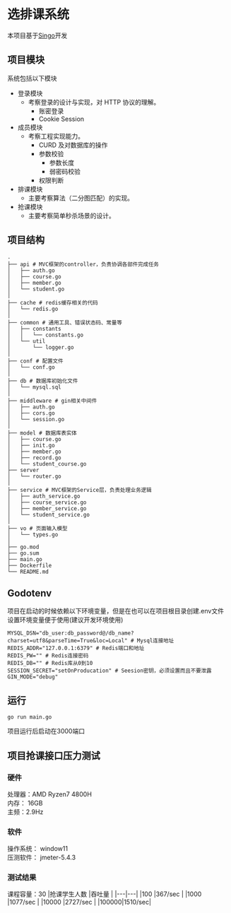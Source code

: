 # 选排课系统

本项目基于[Singo](https://github.com/Gourouting/singo)开发 

## 项目模块

系统包括以下模块
- 登录模块
  - 考察登录的设计与实现，对 HTTP 协议的理解。
    - 账密登录
    - Cookie Session
- 成员模块
  - 考察工程实现能力。
    - CURD 及对数据库的操作
    - 参数校验
      - 参数长度
      - 弱密码校验
    - 权限判断
- 排课模块
  - 主要考察算法（二分图匹配）的实现。
- 抢课模块
  - 主要考察简单秒杀场景的设计。

## 项目结构
```
.
├── api # MVC框架的controller，负责协调各部件完成任务
│   ├── auth.go
│   ├── course.go
│   ├── member.go
│   └── student.go
│
├── cache # redis缓存相关的代码
│   └── redis.go
│
├── common # 通用工具、错误状态码、常量等
│   ├── constants
│   │   └── constants.go
│   └── util
│       └── logger.go
│
├── conf # 配置文件
│   └── conf.go
│
├── db # 数据库初始化文件
│   └── mysql.sql
│
├── middleware # gin相关中间件
│   ├── auth.go
│   ├── cors.go
│   └── session.go
│
├── model # 数据库表实体
│   ├── course.go
│   ├── init.go
│   ├── member.go
│   ├── record.go
│   └── student_course.go
├── server
│   └── router.go
│
├── service # MVC框架的Service层，负责处理业务逻辑
│   ├── auth_service.go
│   ├── course_service.go
│   ├── member_service.go
│   └── student_service.go
│
├── vo # 页面输入模型
│   └── types.go
│
├── go.mod
├── go.sum
├── main.go
├── Dockerfile
└── README.md
```

## Godotenv

项目在启动的时候依赖以下环境变量，但是在也可以在项目根目录创建.env文件设置环境变量便于使用(建议开发环境使用)

```shell
MYSQL_DSN="db_user:db_password@/db_name?charset=utf8&parseTime=True&loc=Local" # Mysql连接地址
REDIS_ADDR="127.0.0.1:6379" # Redis端口和地址
REDIS_PW="" # Redis连接密码
REDIS_DB="" # Redis库从0到10
SESSION_SECRET="setOnProducation" # Seesion密钥，必须设置而且不要泄露
GIN_MODE="debug"
```

## 运行
```
go run main.go
```
项目运行后启动在3000端口

## 项目抢课接口压力测试

### 硬件

处理器：AMD Ryzen7 4800H   
内存： 16GB  
主频：2.9Hz  

### 软件

操作系统： window11  
压测软件： jmeter-5.4.3

### 测试结果
课程容量：30
|抢课学生人数 |吞吐量 | 
|---|---|
|100 |367/sec |
|1000 |1077/sec |
|10000 |2727/sec |
|100000|1510/sec|